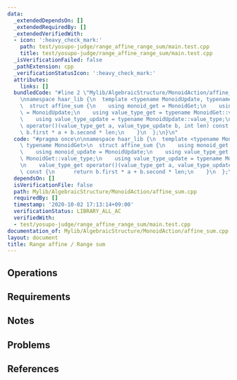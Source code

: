 ```yaml
---
data:
  _extendedDependsOn: []
  _extendedRequiredBy: []
  _extendedVerifiedWith:
  - icon: ':heavy_check_mark:'
    path: test/yosupo-judge/range_affine_range_sum/main.test.cpp
    title: test/yosupo-judge/range_affine_range_sum/main.test.cpp
  _isVerificationFailed: false
  _pathExtension: cpp
  _verificationStatusIcon: ':heavy_check_mark:'
  attributes:
    links: []
  bundledCode: "#line 2 \"Mylib/AlgebraicStructure/MonoidAction/affine_sum.cpp\"\n\
    \nnamespace haar_lib {\n  template <typename MonoidUpdate, typename MonoidGet>\n\
    \  struct affine_sum {\n    using monoid_get = MonoidGet;\n    using monoid_update\
    \ = MonoidUpdate;\n    using value_type_get = typename MonoidGet::value_type;\n\
    \    using value_type_update = typename MonoidUpdate::value_type;\n\n    value_type_get\
    \ operator()(value_type_get a, value_type_update b, int len) const {\n      return\
    \ b.first * a + b.second * len;\n    }\n  };\n}\n"
  code: "#pragma once\n\nnamespace haar_lib {\n  template <typename MonoidUpdate,\
    \ typename MonoidGet>\n  struct affine_sum {\n    using monoid_get = MonoidGet;\n\
    \    using monoid_update = MonoidUpdate;\n    using value_type_get = typename\
    \ MonoidGet::value_type;\n    using value_type_update = typename MonoidUpdate::value_type;\n\
    \n    value_type_get operator()(value_type_get a, value_type_update b, int len)\
    \ const {\n      return b.first * a + b.second * len;\n    }\n  };\n}\n"
  dependsOn: []
  isVerificationFile: false
  path: Mylib/AlgebraicStructure/MonoidAction/affine_sum.cpp
  requiredBy: []
  timestamp: '2020-10-02 17:13:14+09:00'
  verificationStatus: LIBRARY_ALL_AC
  verifiedWith:
  - test/yosupo-judge/range_affine_range_sum/main.test.cpp
documentation_of: Mylib/AlgebraicStructure/MonoidAction/affine_sum.cpp
layout: document
title: Range affine / Range sum
---
```


## Operations

## Requirements

## Notes

## Problems

## References
